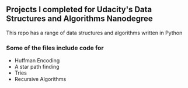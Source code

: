 ## Projects I completed for Udacity's Data Structures and Algorithms Nanodegree

This repo has a range of data structures and algorithms written in Python

### Some of the files include code for
- Huffman Encoding
- A star path finding
- Tries
- Recursive Algorithms

